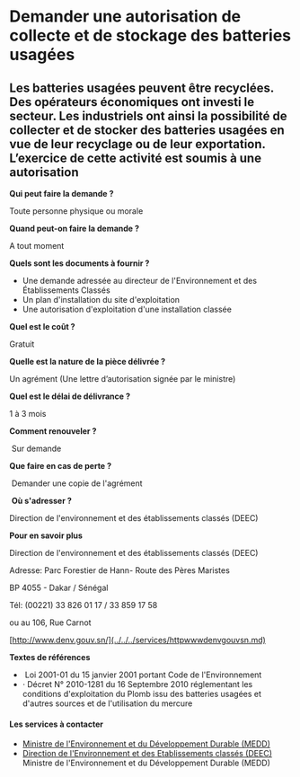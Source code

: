# Demander une autorisation de collecte et de stockage des batteries usagées

Les batteries usagées peuvent être recyclées. Des opérateurs économiques ont investi le secteur. Les industriels ont ainsi la possibilité de collecter et de stocker des batteries usagées en vue de leur recyclage ou de leur exportation. L’exercice de cette activité est soumis à une autorisation
------------------------------------------------------------------------------------------------------------------------------------------------------------------------------------------------------------------------------------------------------------------------------------------------------

**Qui peut faire la demande ?**

Toute personne physique ou morale

**Quand peut-on faire la demande ?**

A tout moment

**Quels sont les documents à fournir ?**

*   Une demande adressée au directeur de l'Environnement et des Établissements Classés
*   Un plan d'installation du site d'exploitation
*   Une autorisation d'exploitation d'une installation classée

**Quel est le coût ?**

Gratuit

**Quelle est la nature de la pièce délivrée ?**

Un agrément (Une lettre d’autorisation signée par le ministre)

**Quel est le délai de délivrance ?**

1 à 3 mois

**Comment renouveler ?** 

 Sur demande

**Que faire en cas de perte ?** 

 Demander une copie de l'agrément

 **Où s'adresser ?**

Direction de l'environnement et des établissements classés (DEEC)  

**Pour en savoir plus**

Direction de l'environnement et des établissements classés (DEEC)

Adresse: Parc Forestier de Hann- Route des Pères Maristes  

BP 4055 - Dakar / Sénégal

Tél: (00221) 33 826 01 17 / 33 859 17 58

ou au 106, Rue Carnot

[http://www.denv.gouv.sn/](../../../services/httpwwwdenvgouvsn.md)

**Textes de références** 

*    Loi 2001-01 du 15 janvier 2001 portant Code de l'Environnement    
*   · Décret N° 2010-1281 du 16 Septembre 2010 réglementant les conditions d'exploitation du Plomb issu des batteries usagées et d'autres sources et de l'utilisation du mercure

#### Les services à contacter

*   [Ministre de l'Environnement et du Développement Durable (MEDD)](../../../services/ministre-de-lenvironnement-et-du-developpement-durable-medd.md)
*   [Direction de l'Environnement et des Etablissements classés (DEEC)](../../../services/direction-de-lenvironnement-et-des-etablissements-classes-deec.md) Ministre de l'Environnement et du Développement Durable (MEDD)